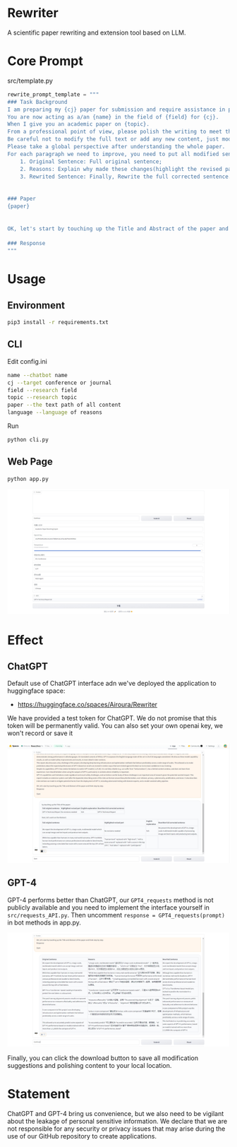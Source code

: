 # Rewriter
A scientific paper rewriting and extension tool based on LLM.
# Core Prompt
src/template.py
```python
rewrite_prompt_template = """
### Task Background
I am preparing my {cj} paper for submission and require assistance in polishing each paragraph.
You are now acting as a/an {name} in the field of {field} for {cj}.
When I give you an academic paper on {topic}.
From a professional point of view, please polish the writing to meet the academic style, improve the spelling, grammar, clarity, concision and overall readability.
Be careful not to modify the full text or add any new content, just modify the original sentence.
Please take a global perspective after understanding the whole paper.
For each paragraph we need to improve, you need to put all modified sentences in a Markdown table, each column contains the following:
    1. Original Sentence: Full original sentence;
    2. Reasons: Explain why made these changes(highlight the revised part of this sentence and express in {language});
    3. Rewrited Sentence: Finally, Rewrite the full corrected sentence.


### Paper
{paper}


OK, let's start by touching up the Title and Abstract of the paper and think step by step.

### Response
"""
```
# Usage
## Environment
```bash
pip3 install -r requirements.txt
```
## CLI
Edit config.ini
```bash
name --chatbot name
cj --target conference or journal
field --research field
topic --research topic
paper --the text path of all content
language --language of reasons
```
Run
```bash
python cli.py
```

## Web Page
```bash
python app.py
```
![chatgpt](./images/webpage.png)

# Effect
## ChatGPT
Default use of ChatGPT interface adn we've deployed the application to huggingface space: 
- https://huggingface.co/spaces/Airoura/Rewriter

We have provided a test token for ChatGPT. We do not promise that this token will be permanently valid. You can also set your own openai key, we won't record or save it

![chatgpt](./images/chatgpt.png)


## GPT-4
GPT-4 performs better than ChatGPT, our `GPT4_requests` method is not publicly available and you need to implement the interface yourself in `src/requests_API.py`. Then uncomment `response = GPT4_requests(prompt)` in bot methods in app.py.

![chatgpt](./images/gpt-4.png)

Finally, you can click the download button to save all modification suggestions and polishing content to your local location.

# Statement
ChatGPT and GPT-4 bring us convenience, but we also need to be vigilant about the leakage of personal sensitive information. We declare that we are not responsible for any security or privacy issues that may arise during the use of our GitHub repository to create applications.
